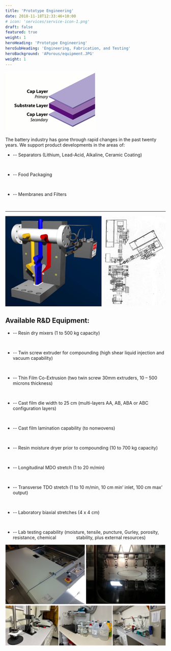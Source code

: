```yaml
---
title: 'Prototype Engineering'
date: 2018-11-18T12:33:46+10:00
# icon: 'services/service-icon-1.png'
draft: false
featured: true
weight: 1
heroHeading: 'Prototype Engineering'
heroSubHeading: 'Engineering, Fabrication, and Testing'
heroBackground: 'APorous/equipment.JPG'
weight: 1
---
```


![layers](/APorous/layer_diagram.jpg)

The battery industry has gone through rapid changes in the past twenty years.  We support product developments in the areas of:

- -- Separators (Lithium, Lead-Acid, Alkaline, Ceramic Coating)
<br />

- -- Food Packaging
<br />

- -- Membranes and Filters
<br />

---

![diagrams](/APorous/machinery_diagrams.jpg)

## Available R&D Equipment:

- -- Resin dry mixers (1 to 500 kg capacity)

<br />

- -- Twin screw extruder for compounding (high shear liquid injection and vacuum capability)

<br />

- -- Thin Film Co-Extrusion (two twin screw 30mm extruders, 10 – 500 microns thickness)

<br />

- -- Cast film die width to 25 cm (multi-layers AA, AB, ABA or ABC configuration layers)

<br />

- -- Cast film lamination capability (to nonwovens)

<br />

- -- Resin moisture dryer prior to compounding (10 to 700 kg capacity)

<br />

- -- Longitudinal MDO stretch (1 to 20 m/min)

<br />

- -- Transverse TDO stretch (1 to 10 m/min, 10 cm min’ inlet, 100 cm max’ output)

<br />

- -- Laboratory biaxial stretches (4 x 4 cm)

<br />

- -- Lab testing capability (moisture, tensile, puncture, Gurley, porosity, resistance, chemical
&nbsp; &nbsp; &nbsp; &nbsp; &nbsp; &nbsp; &nbsp; &nbsp;stability, plus external resources)

![biaxial](/APorous/biaxial.jpg)
![lab](/APorous/lab.jpg)